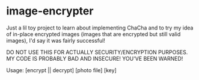 # image-encrypter

Just a lil toy project to learn about implementing ChaCha and to try my idea of in-place encrypted images (images that are encrypted but still valid images), I'd say it was fairly successful!

DO NOT USE THIS FOR ACTUALLY SECURITY/ENCRYPTION PURPOSES. MY CODE IS PROBABLY BAD AND INSECURE! YOU'VE BEEN WARNED!

Usage: [encrypt || decrypt] [photo file] [key]
